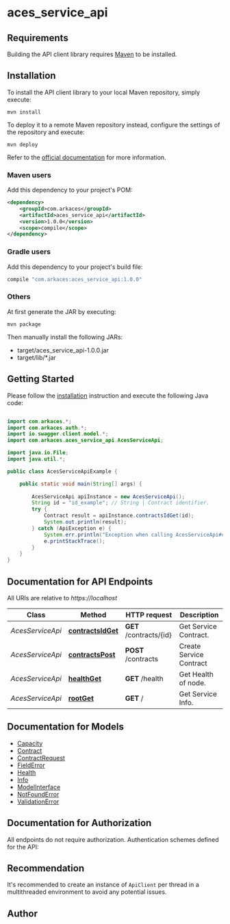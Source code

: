 # aces_service_api

## Requirements

Building the API client library requires [Maven](https://maven.apache.org/) to be installed.

## Installation

To install the API client library to your local Maven repository, simply execute:

```shell
mvn install
```

To deploy it to a remote Maven repository instead, configure the settings of the repository and execute:

```shell
mvn deploy
```

Refer to the [official documentation](https://maven.apache.org/plugins/maven-deploy-plugin/usage.html) for more information.

### Maven users

Add this dependency to your project's POM:

```xml
<dependency>
    <groupId>com.arkaces</groupId>
    <artifactId>aces_service_api</artifactId>
    <version>1.0.0</version>
    <scope>compile</scope>
</dependency>
```

### Gradle users

Add this dependency to your project's build file:

```groovy
compile "com.arkaces:aces_service_api:1.0.0"
```

### Others

At first generate the JAR by executing:

    mvn package

Then manually install the following JARs:

* target/aces_service_api-1.0.0.jar
* target/lib/*.jar

## Getting Started

Please follow the [installation](#installation) instruction and execute the following Java code:

```java

import com.arkaces.*;
import com.arkaces.auth.*;
import io.swagger.client.model.*;
import com.arkaces.aces_service_api.AcesServiceApi;

import java.io.File;
import java.util.*;

public class AcesServiceApiExample {

    public static void main(String[] args) {
        
        AcesServiceApi apiInstance = new AcesServiceApi();
        String id = "id_example"; // String | Contract identifier.
        try {
            Contract result = apiInstance.contractsIdGet(id);
            System.out.println(result);
        } catch (ApiException e) {
            System.err.println("Exception when calling AcesServiceApi#contractsIdGet");
            e.printStackTrace();
        }
    }
}

```

## Documentation for API Endpoints

All URIs are relative to *https://localhost*

Class | Method | HTTP request | Description
------------ | ------------- | ------------- | -------------
*AcesServiceApi* | [**contractsIdGet**](docs/AcesServiceApi.md#contractsIdGet) | **GET** /contracts/{id} | Get Service Contract.
*AcesServiceApi* | [**contractsPost**](docs/AcesServiceApi.md#contractsPost) | **POST** /contracts | Create Service Contract
*AcesServiceApi* | [**healthGet**](docs/AcesServiceApi.md#healthGet) | **GET** /health | Get Health of node.
*AcesServiceApi* | [**rootGet**](docs/AcesServiceApi.md#rootGet) | **GET** / | Get Service Info.


## Documentation for Models

 - [Capacity](docs/Capacity.md)
 - [Contract](docs/Contract.md)
 - [ContractRequest](docs/ContractRequest.md)
 - [FieldError](docs/FieldError.md)
 - [Health](docs/Health.md)
 - [Info](docs/Info.md)
 - [ModelInterface](docs/ModelInterface.md)
 - [NotFoundError](docs/NotFoundError.md)
 - [ValidationError](docs/ValidationError.md)


## Documentation for Authorization

All endpoints do not require authorization.
Authentication schemes defined for the API:

## Recommendation

It's recommended to create an instance of `ApiClient` per thread in a multithreaded environment to avoid any potential issues.

## Author




